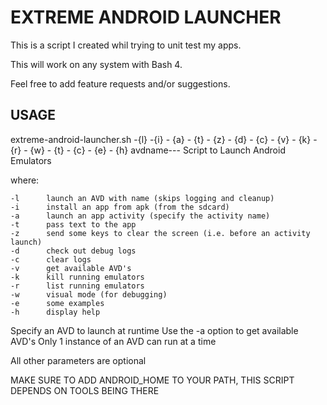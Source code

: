 # EXTREME ANDROID LAUNCHER

This is a script I created whil trying to unit test my apps.

This will work on any system with Bash 4.

Feel free to add feature requests and/or suggestions.

## USAGE

extreme-android-launcher.sh -{l} -{i} - {a} - {t} - {z} - {d} - {c} - {v} - {k} - {r} - {w} - {t} - {c} - {e} - {h} avdname--- Script to Launch Android Emulators

where:

	-l		launch an AVD with name (skips logging and cleanup)
	-i		install an app from apk (from the sdcard)
	-a		launch an app activity (specify the activity name)
	-t		pass text to the app
	-z		send some keys to clear the screen (i.e. before an activity launch)
	-d		check out debug logs
 	-c		clear logs
	-v		get available AVD's
	-k		kill running emulators
	-r 	 	list running emulators
	-w		visual mode (for debugging)
	-e		some examples
	-h		display help

Specify an AVD to launch at runtime
Use the -a option to get available AVD's
Only 1 instance of an AVD can run at a time

All other parameters are optional

MAKE SURE TO ADD ANDROID_HOME TO YOUR PATH, THIS SCRIPT DEPENDS ON TOOLS BEING THERE
